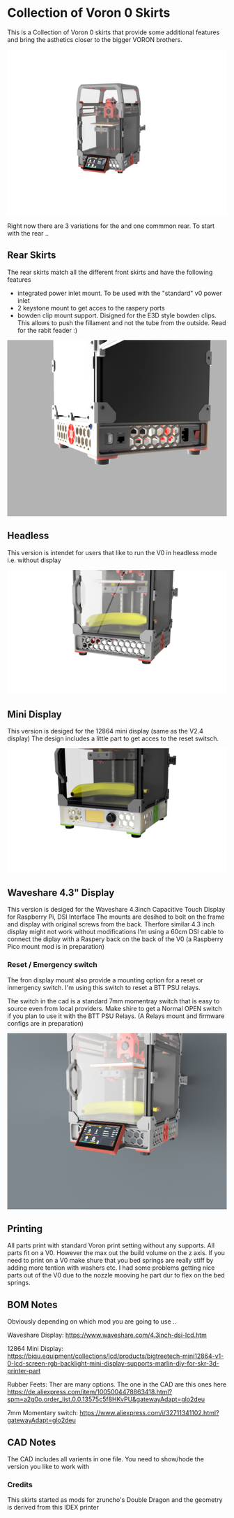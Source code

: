 # Collection of Voron 0 Skirts




This is a Collection of Voron 0 skirts that provide some additional features and bring the asthetics closer to the bigger VORON brothers.

![Printed Panel](Images/VORON_V0.1_2022.png)

Right now there are 3 variations for the and one commmon rear.
To start with the rear ..

## Rear Skirts

The rear skirts match all the different front skirts and have the following features

- integrated power inlet mount. To be used with the "standard" v0 power inlet
- 2 keystone mount to get acces to the raspery ports
- bowden clip mount support. Disigned for the E3D style bowden clips. This allows to push the fillament and not the tube from the outside. Read for the rabit feader :)


![Printed Panel](Images/VORON_V0.1_Rear.png)

## Headless

This version is intendet for users that like to run the V0 in headless mode i.e. without display


![Printed Panel](Images/VORON_V0.1_Headless.png)

## Mini Display

This version is desiged for the 12864 mini display (same as the V2.4 display)
The design includes a little part to get acces to the reset switsch.

![Printed Panel](Images/VORON_V0.1_MiniDisplay.png)

## Waveshare 4.3" Display

This version is desiged for the Waveshare 4.3inch Capacitive Touch Display for Raspberry Pi, DSI Interface
The mounts are desihed to bolt on the frame and display with original screws from the back.
Therfore similar 4.3 inch display might not work without modifications
I'm using a 60cm DSI cable to connect the diplay with a Raspery back on the back of the V0 
(a Raspberry Pico mount mod is in preparation)

### Reset / Emergency switch
The fron display mount also provide a mounting option for a reset or inmergency switch.
I'm using this switch to reset a BTT PSU relays. 

The switch in the cad is a standard 7mm momentray switch that is easy to source even from local providers.
Make shire to get a Normal OPEN switch if you plan to use it with the BTT PSU Relays.
(A Relays mount and firmware configs are in preparation)

![Printed Panel](Images/VORON_V0.1_Waveshare.png)

## Printing

All parts print with standard Voron print setting without any supports.
All parts fit on a V0. However the max out the build volume on the z axis.
If you need to print on a V0 make shure that you bed springs are really stiff by adding more tention with washers etc.
I had some problems getting nice parts out of the V0 due to the nozzle mooving he part dur to flex on the bed springs.


## BOM Notes

Obviously depending on which mod you are going to use ..

Waveshare Display:  https://www.waveshare.com/4.3inch-dsi-lcd.htm

12864 Mini Display:  https://biqu.equipment/collections/lcd/products/bigtreetech-mini12864-v1-0-lcd-screen-rgb-backlight-mini-display-supports-marlin-diy-for-skr-3d-printer-part

Rubber Feets: Ther are many options. The one in the CAD are this ones here https://de.aliexpress.com/item/1005004478863418.html?spm=a2g0o.order_list.0.0.13575c5f8HKvPU&gatewayAdapt=glo2deu

7mm Momentary switch: https://www.aliexpress.com/i/32711341102.html?gatewayAdapt=glo2deu

## CAD  Notes

The CAD includes all varients in one file.
You need to show/hode the version you like to work with




### Credits

This skirts started as mods for zruncho's Double Dragon and the geometry is derived from this IDEX printer